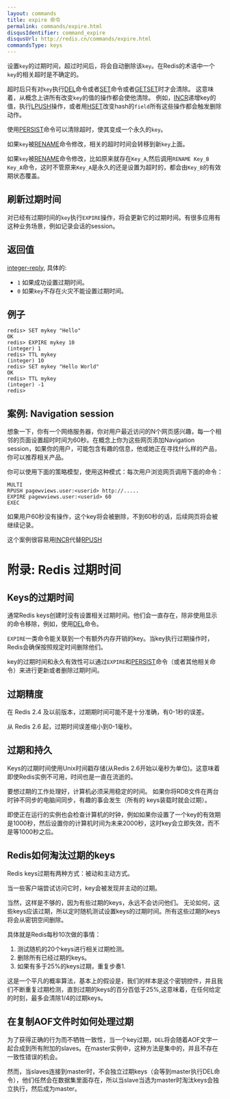 ```yaml
---
layout: commands
title: expire 命令
permalink: commands/expire.html
disqusIdentifier: command_expire
disqusUrl: http://redis.cn/commands/expire.html
commandsType: keys
---
```


设置`key`的过期时间，超过时间后，将会自动删除该`key`。在Redis的术语中一个`key`的相关超时是不确定的。

超时后只有对`key`执行[DEL](/commands/del.html)命令或者[SET](/commands/set.html)命令或者[GETSET](/commands/getset.html)时才会清除。
这意味着，从概念上讲所有改变`key`的值的操作都会使他清除。
例如，[INCR](/commands/incr.html)递增key的值，执行[LPUSH](/commands/lpush.html)操作，或者用[HSET](/commands/hset.html)改变hash的`field`所有这些操作都会触发删除动作。

使用[PERSIST](/commands/persist.html)命令可以清除超时，使其变成一个永久的`key`。

如果`key`被[RENAME](/commands/rename.html)命令修改，相关的超时时间会转移到新`key`上面。

如果`key`被[RENAME](/commands/rename.html)命令修改，比如原来就存在`Key_A`,然后调用`RENAME Key_B Key_A`命令，这时不管原来`Key_A`是永久的还是设置为超时的，都会由`Key_B`的有效期状态覆盖。

## 刷新过期时间

对已经有过期时间的`key`执行`EXPIRE`操作，将会更新它的过期时间。有很多应用有这种业务场景，例如记录会话的session。

## 返回值

[integer-reply](/topics/protocol.html#integer-reply), 具体的:

* `1` 如果成功设置过期时间。
* `0` 如果`key`不存在火灾不能设置过期时间。

## 例子

	redis> SET mykey "Hello"
	OK
	redis> EXPIRE mykey 10
	(integer) 1
	redis> TTL mykey
	(integer) 10
	redis> SET mykey "Hello World"
	OK
	redis> TTL mykey
	(integer) -1
	redis> 

## 案例: Navigation session

想象一下，你有一个网络服务器，你对用户最近访问的N个网页感兴趣，每一个相邻的页面设置超时时间为60秒。在概念上你为这些网页添加Navigation session，如果你的用户，可能包含有趣的信息，他或她正在寻找什么样的产品，你可以推荐相关产品。

你可以使用下面的策略模型，使用这种模式：每次用户浏览网页调用下面的命令：

	MULTI
	RPUSH pagewviews.user:<userid> http://.....
	EXPIRE pagewviews.user:<userid> 60
	EXEC

如果用户60秒没有操作，这个key将会被删除，不到60秒的话，后续网页将会被继续记录。

这个案例很容易用[INCR](/commands/incr.html)代替[RPUSH](/commands/rpush.html)

# 附录: Redis 过期时间

## Keys的过期时间

通常Redis keys创建时没有设置相关过期时间。他们会一直存在，除非使用显示的命令移除，例如，使用[DEL](/commands/del.html)命令。

`EXPIRE`一类命令能关联到一个有额外内存开销的key。当key执行过期操作时，Redis会确保按照规定时间删除他们。

key的过期时间和永久有效性可以通过`EXPIRE`和[PERSIST](/commands/persist.html)命令（或者其他相关命令）来进行更新或者删除过期时间。

## 过期精度

在 Redis 2.4 及以前版本，过期期时间可能不是十分准确，有0-1秒的误差。

从 Redis 2.6 起，过期时间误差缩小到0-1毫秒。

## 过期和持久

Keys的过期时间使用Unix时间戳存储(从Redis 2.6开始以毫秒为单位)。这意味着即使Redis实例不可用，时间也是一直在流逝的。

要想过期的工作处理好，计算机必须采用稳定的时间。
如果你将RDB文件在两台时钟不同步的电脑间同步，有趣的事会发生（所有的 keys装载时就会过期）。

即使正在运行的实例也会检查计算机的时钟，例如如果你设置了一个key的有效期是1000秒，然后设置你的计算机时间为未来2000秒，这时key会立即失效，而不是等1000秒之后。

## Redis如何淘汰过期的keys

Redis keys过期有两种方式：被动和主动方式。

当一些客户端尝试访问它时，key会被发现并主动的过期。

当然，这样是不够的，因为有些过期的keys，永远不会访问他们。
无论如何，这些keys应该过期，所以定时随机测试设置keys的过期时间。所有这些过期的keys将会从密钥空间删除。

具体就是Redis每秒10次做的事情：

1. 测试随机的20个keys进行相关过期检测。
2. 删除所有已经过期的keys。
3. 如果有多于25%的keys过期，重复步奏1.

这是一个平凡的概率算法，基本上的假设是，我们的样本是这个密钥控件，并且我们不断重复过期检测，直到过期的keys的百分百低于25%,这意味着，在任何给定的时刻，最多会清除1/4的过期keys。

## 在复制AOF文件时如何处理过期

为了获得正确的行为而不牺牲一致性，当一个key过期，`DEL`将会随着AOF文字一起合成到所有附加的slaves。在master实例中，这种方法是集中的，并且不存在一致性错误的机会。

然而，当slaves连接到master时，不会独立过期keys（会等到master执行DEL命令），他们任然会在数据集里面存在，所以当slave当选为master时淘汰keys会独立执行，然后成为master。

